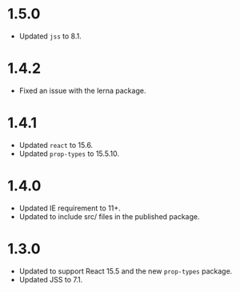 # 1.5.0
* Updated `jss` to 8.1.

# 1.4.2
* Fixed an issue with the lerna package.

# 1.4.1
* Updated `react` to 15.6.
* Updated `prop-types` to 15.5.10.

# 1.4.0
* Updated IE requirement to 11+.
* Updated to include src/ files in the published package.

# 1.3.0
* Updated to support React 15.5 and the new `prop-types` package.
* Updated JSS to 7.1.
